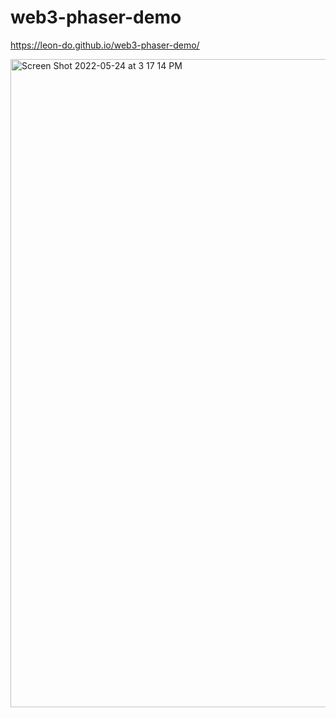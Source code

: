# web3-phaser-demo

https://leon-do.github.io/web3-phaser-demo/

<img width="1037" alt="Screen Shot 2022-05-24 at 3 17 14 PM" src="https://user-images.githubusercontent.com/19412160/170114915-d0e36ec5-ff9c-4f76-9ffa-f73fd14263d9.png">
